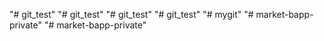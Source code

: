 "# git_test" 
"# git_test" 
"# git_test" 
"# git_test" 
"# mygit" 
"# market-bapp-private" 
"# market-bapp-private" 
